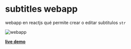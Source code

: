# subtitles webapp
webapp en reactjs qué permite crear o editar subtitulos `str`  

![webapp](.readme/demo.gif)

**[live demo](https://tomas-b.github.io/subtitles-demo/)**
